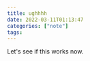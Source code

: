 ```yaml
---
title: ughhhh  
date: 2022-03-11T01:13:47 
categories: ["note"] 
tags: 
---
```

Let's see if this works now.

